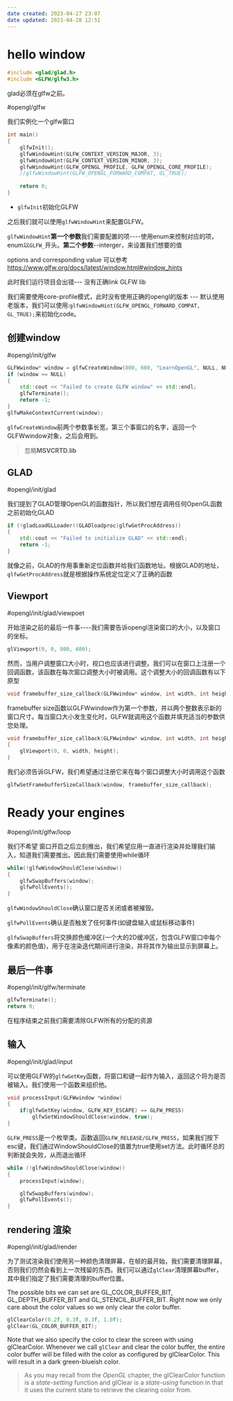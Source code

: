 ```yaml
---
date created: 2023-04-27 23:07
date updated: 2023-04-28 12:51
---
```


# hello window

```c++
#include <glad/glad.h>
#include <GLFW/glfw3.h>
```

glad必须在glfw之前。

#opengl/glfw

我们实例化一个glfw窗口

```c++
int main()
{
    glfwInit();
    glfwWindowHint(GLFW_CONTEXT_VERSION_MAJOR, 3);
    glfwWindowHint(GLFW_CONTEXT_VERSION_MINOR, 3);
    glfwWindowHint(GLFW_OPENGL_PROFILE, GLFW_OPENGL_CORE_PROFILE);
    //glfwWindowHint(GLFW_OPENGL_FORWARD_COMPAT, GL_TRUE);
  
    return 0;
}
```

- `glfwInit`初始化GLFW

之后我们就可以使用`glfwWindowHint`来配置GLFW。

`glfwWindowHint`**第一个参数**我们需要配置的项----使用enum来控制对应的项，enum以`GLFW_`开头。**第二个参数**--interger，来设置我们想要的值

options and corresponding value 可以参考<https://www.glfw.org/docs/latest/window.html#window_hints>

此时我们运行项目会出错--- 没有正确link GLFW lib

我们需要使用core-profile模式，此时没有使用正确的opengl的版本 --- 默认使用老版本，我们可以使用:`glfwWindowHint(GLFW_OPENGL_FORWARD_COMPAT, GL_TRUE);`来初始化code。

## 创建window

#opengl/init/glfw

```c++
GLFWwindow* window = glfwCreateWindow(800, 600, "LearnOpenGL", NULL, NULL);
if (window == NULL)
{
    std::cout << "Failed to create GLFW window" << std::endl;
    glfwTerminate();
    return -1;
}
glfwMakeContextCurrent(window);
```

`glfwCreateWindow`前两个参数事长宽，第三个事窗口的名字，返回一个GLFWwindow对象，之后会用到。

> 忽略**MSVCRTD.lib**

## GLAD

#opengl/init/glad

我们提到了GLAD管理OpenGL的函数指针，所以我们想在调用任何OpenGL函数之前初始化GLAD

```c++
if (!gladLoadGLLoader((GLADloadproc)glfwGetProcAddress))
{
    std::cout << "Failed to initialize GLAD" << std::endl;
    return -1;
}    
```

就像之前，GLAD的作用事重新定位函数并给我们函数地址。根据GLAD的地址，`glfwGetProcAddress`就是根据操作系统定位定义了正确的函数

## Viewport

#opengl/init/glad/viewpoet

开始渲染之前的最后一件事----我们需要告诉opengl渲染窗口的大小，以及窗口的坐标。

```c++
glViewport(0, 0, 800, 600);
```

然而，当用户调整窗口大小时，视口也应该进行调整。我们可以在窗口上注册一个回调函数，该函数在每次窗口调整大小时被调用。这个调整大小的回调函数有以下原型

```c++
void framebuffer_size_callback(GLFWwindow* window, int width, int height);  
```

framebuffer size函数以GLFWwindow作为第一个参数，并以两个整数表示新的窗口尺寸。每当窗口大小发生变化时，GLFW就调用这个函数并填充适当的参数供您处理。

```c++
void framebuffer_size_callback(GLFWwindow* window, int width, int height)
{
    glViewport(0, 0, width, height);
}  
```

我们必须告诉GLFW，我们希望通过注册它来在每个窗口调整大小时调用这个函数

```c++
glfwSetFramebufferSizeCallback(window, framebuffer_size_callback);  
```

# Ready your engines

#opengl/init/glfw/loop

我们不希望 窗口开启之后立刻推出，我们希望应用一直进行渲染并处理我们输入，知道我们需要推出。因此我们需要使用while循环

```c++
while(!glfwWindowShouldClose(window))
{
    glfwSwapBuffers(window);
    glfwPollEvents();    
}
```

`glfwWindowShouldClose`确认窗口是否关闭或者被摧毁。

`glfwPollEvents`确认是否触发了任何事件(如键盘输入或鼠标移动事件)

`glfwSwapBuffers`将交换颜色缓冲区(一个大的2D缓冲区，包含GLFW窗口中每个像素的颜色值)，用于在渲染迭代期间进行渲染，并将其作为输出显示到屏幕上。

## 最后一件事

#opengl/init/glfw/terminate

```c++
glfwTerminate();
return 0;
```

在程序结束之前我们需要清除GLFW所有的分配的资源

## 输入

#opengl/init/glad/input

可以使用GLFW的`glfwGetKey`函数，将窗口和键一起作为输入，返回这个将为是否被输入。我们使用一个函数来组织他。

```c++
void processInput(GLFWwindow *window)
{
    if(glfwGetKey(window, GLFW_KEY_ESCAPE) == GLFW_PRESS)
        glfwSetWindowShouldClose(window, true);
}
```

`GLFW_PRESS`是一个枚举类。函数返回`GLFW_RELEASE/GLFW_PRESS`，如果我们按下esc键，我们通过WindowShouldClose的值置为true使用set方法。此时循环总的判断就会失败，从而退出循环

```c++
while (!glfwWindowShouldClose(window))
{
    processInput(window);

    glfwSwapBuffers(window);
    glfwPollEvents();
}  
```

## rendering 渲染

#opengl/init/glad/render

为了测试渲染我们使用另一种颜色清理屏幕，在帧的最开始，我们需要清理屏幕，否则我们仍然会看到上一次残留的东西。我们可以通过`glClear`清理屏幕buffer，其中我们指定了我们需要清理的buffer位置。

The possible bits we can set are GL_COLOR_BUFFER_BIT, GL_DEPTH_BUFFER_BIT and GL_STENCIL_BUFFER_BIT. Right now we only care about the color values so we only clear the color buffer.

```c++
glClearColor(0.2f, 0.3f, 0.3f, 1.0f);
glClear(GL_COLOR_BUFFER_BIT);
```

Note that we also specify the color to clear the screen with using glClearColor. Whenever we call `glClear` and clear the color buffer, the entire color buffer will be filled with the color as configured by glClearColor. This will result in a dark green-blueish color.

> As you may recall from the _OpenGL_ chapter, the glClearColor function is a _state-setting_ function and glClear is a _state-using_ function in that it uses the current state to retrieve the clearing color from.
